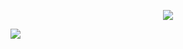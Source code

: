 <p align="center">
  <a href="https://instagram.com/_.muhammedh"><img src="https://img.shields.io/badge/instagram-3563DF?style=for-the-badge&logo=instagram&logoColor=FF038E"></a>

  <a href="https://www.wa.me/919961050829?text=hi"><img src="https://img.shields.io/badge/whatsapp-000000?style=for-the-badge&logo=whatsapp&logoColor=32D651"></a>
